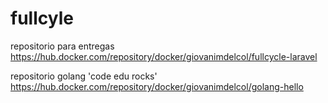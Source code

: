 # fullcyle
repositorio para entregas
https://hub.docker.com/repository/docker/giovanimdelcol/fullcycle-laravel

repositorio golang 'code edu rocks'
https://hub.docker.com/repository/docker/giovanimdelcol/golang-hello